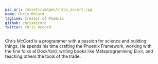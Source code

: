 ```yaml
---
pic_url: /assets/images/chris_mccord.jpg
name: Chris McCord
tagline: Creator of Phoenix
github: chrismccord
twitter: chris_mccord
---
```


Chris McCord is a programmer with a passion for science and building
things. He spends his time crafting the Phoenix Framework, working with the fine
folks at DockYard, writing books like Metaprogramming Elixir, and teaching others
the tools of the trade.
